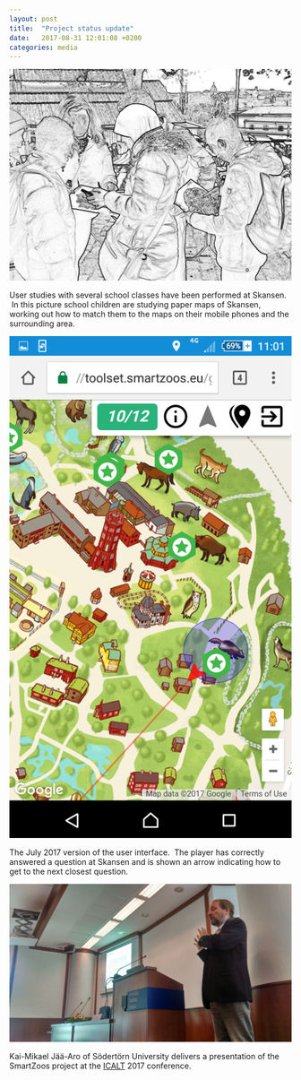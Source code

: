 ```yaml
---
layout: post
title:  "Project status update"
date:   2017-08-31 12:01:08 +0200
categories: media
---
```

![Skansen](/images/blog-posts/2017/Skansen.png)

User studies with several school classes have been performed at Skansen.  In this picture school children are studying paper maps of Skansen, working out how to match them to the maps on their mobile phones and the surrounding area.

![Skansen-2](/images/blog-posts/2017/Screenshot_2017-06-30-11-01-23.png)

The July 2017 version of the user interface.  The player has correctly answered a question at Skansen and is shown an arrow indicating how to get to the next closest question.

![Skansen-2](/images/blog-posts/2017/IMG_2633.JPG)

Kai-Mikael Jää-Aro of Södertörn University delivers a presentation of the SmartZoos project at the [ICALT][icalt] 2017 conference.

[icalt]: https://icalt.elearning.upt.ro/